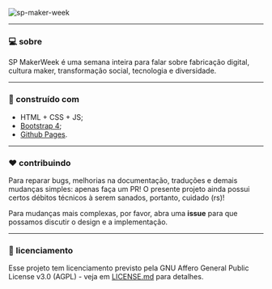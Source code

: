 ![sp-maker-week](https://scontent.fcgh4-1.fna.fbcdn.net/v/t1.0-9/40457549_206369736753721_5084661135756492800_n.png?_nc_cat=0&_nc_eui2=AeEcsuCFc2YfPjUTUxhBD9MbDkDsvG88bzPcJYgHuO6pk53SK7BrhoVGnP7x18VWODzArCMpRmX4tcTg9MkpelpxPsPWTwZ2tWeuIwu6_UF98w&oh=7ebb41a1d752c123fbd1a5f8d1bd6894&oe=5C2D9EB9)

---

### :computer: sobre 

SP MakerWeek é uma semana inteira para falar sobre fabricação digital, cultura maker, transformação social, tecnologia e diversidade.

---

### :wrench: construído com

- HTML + CSS + JS;
- [Bootstrap 4](https://getbootstrap.com/);
- [Github Pages](https://pages.github.com/).

---

### :hearts: contribuindo

Para reparar bugs, melhorias na documentação, traduções e demais mudanças simples: apenas faça um PR! O presente projeto ainda possui certos débitos técnicos à serem sanados, portanto, cuidado (rs)! <br/>

Para mudanças mais complexas, por favor, abra uma __issue__ para que possamos discutir o design e a implementação.

---

### :page_facing_up: licenciamento 

Esse projeto tem licenciamento previsto pela GNU Affero General Public License v3.0 (AGPL) - veja em [LICENSE.md](https://github.com/spmakerweek/spmakerweek.github.io/blob/master/LICENSE) para detalhes. </br>

